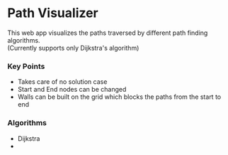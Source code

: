 # Path Visualizer
This web app visualizes the paths traversed by different path finding algorithms.<br>
(Currently supports only Dijkstra's algorithm)

### Key Points
- Takes care of no solution case
- Start and End nodes can be changed 
- Walls can be built on the grid which blocks the paths from the start to end

### Algorithms 
- Dijkstra
- 
